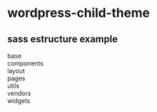 # wordpress-child-theme

## sass estructure example

base  <br>
components <br>
layout <br>
pages <br>
utils <br>
vendors <br>
widgets
